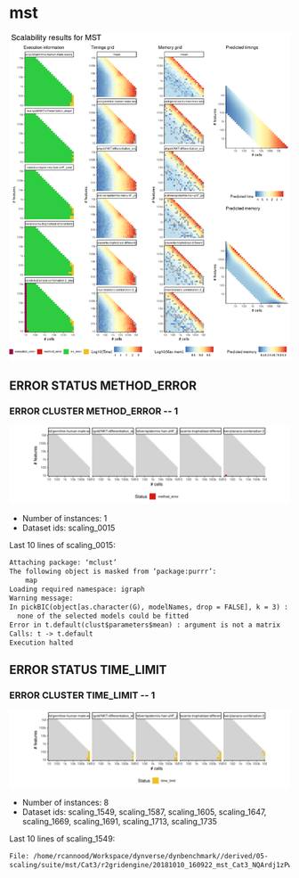 # mst
![Overview](mst.png)

## ERROR STATUS METHOD_ERROR

### ERROR CLUSTER METHOD_ERROR -- 1
![Cluster plot](error_class_plots/mst_method_error_1.png)

 * Number of instances: 1
 * Dataset ids: scaling_0015

Last 10 lines of scaling_0015:
```
Attaching package: ‘mclust’
The following object is masked from ‘package:purrr’:
    map
Loading required namespace: igraph
Warning message:
In pickBIC(object[as.character(G), modelNames, drop = FALSE], k = 3) :
  none of the selected models could be fitted
Error in t.default(clust$parameters$mean) : argument is not a matrix
Calls: t -> t.default
Execution halted
```

## ERROR STATUS TIME_LIMIT

### ERROR CLUSTER TIME_LIMIT -- 1
![Cluster plot](error_class_plots/mst_time_limit_1.png)

 * Number of instances: 8
 * Dataset ids: scaling_1549, scaling_1587, scaling_1605, scaling_1647, scaling_1669, scaling_1691, scaling_1713, scaling_1735

Last 10 lines of scaling_1549:
```
File: /home/rcannood/Workspace/dynverse/dynbenchmark//derived/05-scaling/suite/mst/Cat3/r2gridengine/20181010_160922_mst_Cat3_NQArdj1zPw/log/log.404.e.txt
```


